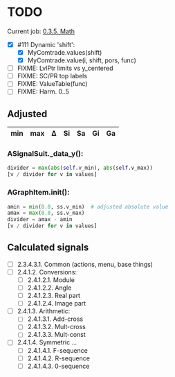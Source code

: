 # TODO

Current job: [0.3.5. Math](https://github.com/tieugene/iosc.py/milestone/17)

- [x] #111 Dynamic 'shift':
  + [x] MyComtrade.values(shift)
  + [x] MyComtrade.value(i, shift, pors, func)
- [ ] FIXME: LvlPtr limits vs y_centered
- [ ] FIXME: SC/PR top labels
- [ ] FIXME: ValueTable(func)
- [ ] FIXME: Harm. 0..5

## Adjusted

min|max| Δ | Si | Sa | Gi | Ga
---|---|---|----|----|----|----

### ASignalSuit._data_y():
```py
divider = max(abs(self.v_min), abs(self.v_max))
[v / divider for v in values]
```

### AGraphItem.__init__():
```py
amin = min(0.0, ss.v_min)  # adjusted absolute value
amax = max(0.0, ss.v_max)
divider = amax - amin
[v / divider for v in values]
```

## Calculated signals

- [ ] 2.3.4.3.1. Common (actions, menu, base things)
- [ ] 2.4.1.2. Conversions:
  + [ ] 2.4.1.2.1. Module
  + [ ] 2.4.1.2.2. Angle
  + [ ] 2.4.1.2.3. Real part
  + [ ] 2.4.1.2.4. Image part
- [ ] 2.4.1.3. Arithmetic:
  + [ ] 2.4.1.3.1. Add-cross
  + [ ] 2.4.1.3.2. Mult-cross
  + [ ] 2.4.1.3.3. Mult-const
- [ ] 2.4.1.4. Symmetric &hellip;
  - [ ] 2.4.1.4.1. F-sequence
  - [ ] 2.4.1.4.2. R-sequence
  - [ ] 2.4.1.4.3. 0-sequence
